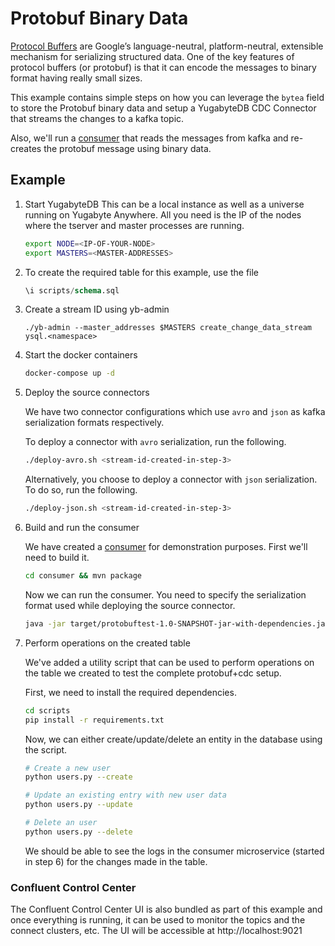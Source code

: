 # Protobuf Binary Data
[Protocol Buffers](https://protobuf.dev) are Google’s language-neutral, platform-neutral, extensible mechanism for serializing structured data. One of the key features of protocol buffers (or protobuf) is that it can encode the messages to binary format having really small sizes.

This example contains simple steps on how you can leverage the `bytea` field to store the Protobuf binary data and setup a YugabyteDB CDC Connector that streams the changes to a kafka topic.

Also, we'll run a [consumer](./consumer/) that reads the messages from kafka and re-creates the protobuf message using binary data.

## Example
1. Start YugabyteDB
    This can be a local instance as well as a universe running on Yugabyte Anywhere. All you need is the IP of the nodes where the tserver and master processes are running.
    ```sh
    export NODE=<IP-OF-YOUR-NODE>
    export MASTERS=<MASTER-ADDRESSES>
    ```

2. To create the required table for this example, use the file

    ```sql
    \i scripts/schema.sql
    ```

3. Create a stream ID using yb-admin
    ```
    ./yb-admin --master_addresses $MASTERS create_change_data_stream ysql.<namespace>
    ```

4. Start the docker containers

    ```sh
    docker-compose up -d
    ```

5. Deploy the source connectors

    We have two connector configurations which use `avro` and `json` as kafka serialization formats respectively.

    To deploy a connector with `avro` serialization, run the following.

    ```sh
    ./deploy-avro.sh <stream-id-created-in-step-3>
    ```

    Alternatively, you choose to deploy a connector with `json` serialization. To do so, run the following.

    ```sh
    ./deploy-json.sh <stream-id-created-in-step-3>
    ```

6. Build and run the consumer

    We have created a [consumer](./consumer/) for demonstration purposes. First we'll need to build it.

    ```sh
    cd consumer && mvn package
    ```

    Now we can run the consumer. You need to specify the serialization format used while deploying the source connector.

    ```sh
    java -jar target/protobuftest-1.0-SNAPSHOT-jar-with-dependencies.jar <avro/json>
    ```

7. Perform operations on the created table

    We've added a utility script that can be used to perform operations on the table we created to test the complete protobuf+cdc setup.

    First, we need to install the required dependencies.

    ```sh
    cd scripts
    pip install -r requirements.txt
    ```

    Now, we can either create/update/delete an entity in the database using the script.

    ```sh
    # Create a new user
    python users.py --create

    # Update an existing entry with new user data
    python users.py --update

    # Delete an user
    python users.py --delete
    ```

    We should be able to see the logs in the consumer microservice (started in step 6) for the changes made in the table.

### Confluent Control Center

The Confluent Control Center UI is also bundled as part of this example and once everything is running, it can be used to monitor the topics and the connect clusters, etc. The UI will be accessible at http://localhost:9021
